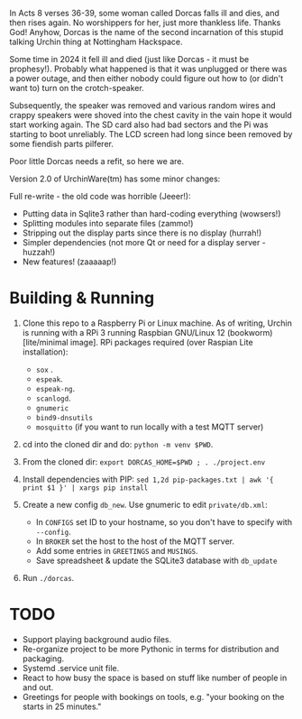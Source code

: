 
In Acts 8 verses 36-39, some woman called Dorcas falls ill and dies, and then rises again.
No worshippers for her, just more thankless life. Thanks God! Anyhow, Dorcas is the name
of the second incarnation of this stupid talking Urchin thing at Nottingham Hackspace.

Some time in 2024 it fell ill and died (just like Dorcas - it must be prophesy!). Probably
what happened is that it was unplugged or there was a power outage, and then either nobody
could figure out how to (or didn't want to) turn on the crotch-speaker.

Subsequently, the speaker was removed and various random wires and crappy speakers were
shoved into the chest cavity in the vain hope it would start working again. The SD card
also had bad sectors and the Pi was starting to boot unreliably. The LCD screen had long
since been removed by some fiendish parts pilferer.

Poor little Dorcas needs a refit, so here we are.

Version 2.0 of UrchinWare(tm) has some minor changes:

Full re-write - the old code was horrible (Jeeer!):

* Putting data in Sqlite3 rather than hard-coding everything (wowsers!)
* Splitting modules into separate files (zammo!)
* Stripping out the display parts since there is no display (hurrah!)
* Simpler dependencies (not more Qt or need for a display server - huzzah!)
* New features! (zaaaaap!)


Building & Running
==================

1. Clone this repo to a Raspberry Pi or Linux machine.  As of writing, Urchin is running
   with a RPi 3 running Raspbian GNU/Linux 12 (bookworm) [lite/minimal image]. RPi packages
   required (over Raspian Lite installation):
   - `sox` .
   - `espeak`.
   - `espeak-ng`.
   - `scanlogd`.
   - `gnumeric`
   - `bind9-dnsutils`
   - `mosquitto` (if you want to run locally with a test MQTT server)

2. cd into the cloned dir and do: `python -m venv $PWD`. 

3. From the cloned dir: `export DORCAS_HOME=$PWD ; . ./project.env`

4. Install dependencies with PIP:
   `sed 1,2d pip-packages.txt | awk '{ print $1 }' | xargs pip install`

5. Create a new config `db_new`.
   Use gnumeric to edit `private/db.xml`:
   - In `CONFIGS` set ID to your hostname, so you don't have to specify with `--config`.
   - In `BROKER` set the host to the host of the MQTT server.
   - Add some entries in `GREETINGS` and `MUSINGS`.
   - Save spreadsheet & update the SQLite3 database with `db_update`

6. Run `./dorcas`.  



TODO
====

* Support playing background audio files.
* Re-organize project to be more Pythonic in terms for distribution and packaging.
* Systemd .service unit file.
* React to how busy the space is based on stuff like number of people in and out.
* Greetings for people with bookings on tools, e.g. "your booking on the <thing>
  starts in 25 minutes."


